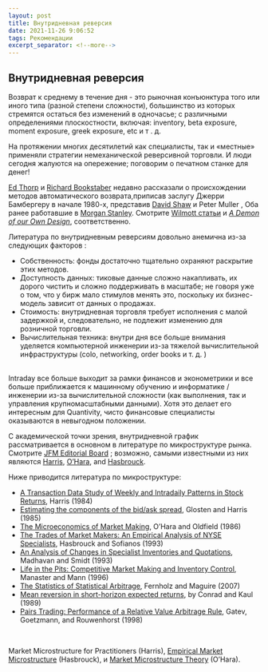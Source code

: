 ```yaml
---
layout: post
title: Внутридневная реверсия
date: 2021-11-26 9:06:52
tags: Рекомендации
excerpt_separator: <!--more-->
---
```


## Внутридневная реверсия

Возврат к среднему в течение дня - это рыночная конъюнктура того или иного типа (разной степени сложности),
большинство из которых стремятся остаться без изменений в одночасье; с различными определениями плоскостности, 
включая: inventory, beta exposure, moment exposure, greek exposure, etc и т . д. 
<!--more-->

На протяжении многих десятилетий как специалисты, так и «местные» применяли стратегии немеханической реверсивной торговли.
И люди сегодня жалуются на опережение; поговорим о печатном станке для денег!

<a href="http://edwardothorp.com">Ed Thorp</a> и <a href="http://rick.bookstaber.com/">Richard Bookstaber</a> недавно рассказали о происхождении методов
автоматического возврата,приписав заслугу Джерри Бамбергеру в начале 1980-х, представив <a href="http://www.deshaw.com/Founder.html">David Shaw</a> и Peter Muller ,
Оба ранее работавшие в <a href="http://www.morganstanley.com/">Morgan Stanley</a>. Смотрите <a href="http://edwardothorp.com/id9.html">Wilmott статьи</a>
и <cite><a href="http://en.wikipedia.org/wiki/A_Demon_Of_Our_Own_Design">A Demon of our Own Design</a></cite>, соответственно.</p>


Литература по внутридневным реверсиям довольно анемична из-за следующих факторов :
<ul>
<li> Собственность: фонды достаточно тщательно охраняют раскрытие этих методов.
<li> Доступность данных: тиковые данные сложно накапливать, их дорого чистить и сложно поддерживать в масштабе; не говоря уже о том, что у бирж мало стимулов менять это,
поскольку их бизнес-модель зависит от данных о продажах.
<li> Стоимость: внутридневная торговля требует исполнения с малой задержкой и, следовательно, не подлежит изменению для розничной торговли.
<li> Вычислительная техника: внутри дня все больше внимания уделяется компьютерной инженерии из-за тяжелой вычислительной инфраструктуры
(colo, networking, order books и т. д. )
</ul>

<br>
Intraday все больше выходит за рамки финансов и эконометрики и все больше приближается к машинному обучению и информатике / инженерии
из-за вычислительной сложности (как выполнения, так и управления крупномасштабными данными).
Хотя это делает его интересным для Quantivity, чисто финансовые специалисты оказываются в невыгодном положении.

<p>С академической точки зрения, внутридневной график рассматривается в основном в литературе по микроструктуре рынка. Смотрите <a href="http://www.elsevier.com/wps/find/journaleditorialboard.cws_home/600652/editorialboard">JFM Editorial Board</a> ;
 возможно, самыми известными из них являются <a href="http://www-bcf.usc.edu/~lharris/">Harris</a>, <a href="http://www.johnson.cornell.edu/Faculty-And-Research/Profile.aspx?id=mo19">O&#8217;Hara</a>,
and <a href="http://pages.stern.nyu.edu/~jhasbrou/">Hasbrouck</a>. 
  
  Ниже приводится литература по микроструктуре:

<ul>
<li><a href="http://ideas.repec.org/a/eee/jfinec/v16y1986i1p99-117.html">A Transaction Data Study of Weekly and Intradaily Patterns in Stock Returns</a>, Harris (1984)</li>
<li><a href="http://ideas.repec.org/a/eee/jfinec/v21y1988i1p123-142.html">Estimating the components of the bid/ask spread</a>, Glosten and Harris (1985)</li>
<li><a href="http://www.jstor.org/pss/2330686">The Microeconomics of Market Making</a>, O&#8217;Hara and Oldfield (1986)</li>
<li><a href="http://www.jstor.org/pss/2329060">The Trades of Market Makers: An Empirical Analysis of NYSE Specialists</a>, Hasbrouck and Sofianos (1993) </li>
<li><a href="http://www.jstor.org/pss/2329061">An Analysis of Changes in Specialist Inventories and Quotations</a>, Madhavan and Smidt (1993)</li>
<li><a href="http://papers.ssrn.com/sol3/papers.cfm?abstract_id=7464">Life in the Pits: Competitive Market Making and Inventory Control</a>, Manaster and Mann (1996)</li>
<li><a href="">The Statistics of Statistical Arbitrage</a>, Fernholz and Maguire (2007)</li>
<li><a href="http://www.jstor.org/pss/2962048">Mean reversion in short-horizon expected returns</a>, by Conrad and Kaul (1989)</li>
<li><a href="http://papers.ssrn.com/sol3/papers.cfm?abstract_id=141615">Pairs Trading: Performance of a Relative Value Arbitrage Rule</a>, Gatev, Goetzmann, and Rouwenhorst (1998)</li>
</ul>


<br>

Market Microstructure for Practitioners (Harris), <a href="http://books.google.com/books?id=aaReNv846eMC">Empirical Market Microstructure</a> (Hasbrouck),
и <a href="http://books.google.com/books?id=udXjR2Dg7bwC">Market Microstructure Theory</a> (O’Hara).</p>
